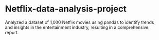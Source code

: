 # Netflix-data-analysis-project
Analyzed a dataset of 1,000 Netflix movies using pandas to identify trends and insights in the entertainment industry, resulting in a comprehensive report.
